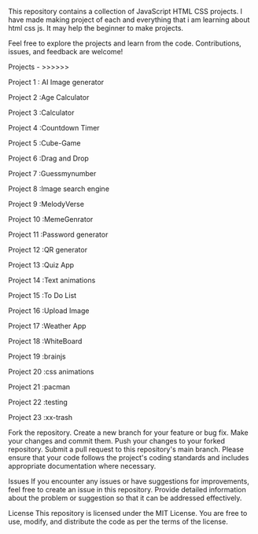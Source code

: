 This repository contains a collection of JavaScript HTML CSS projects.
I have made making project of each and everything that i am learning about html css js.
It may help the beginner to make projects.

Feel free to explore the projects and learn from the code. Contributions, issues, and feedback are welcome!

Projects - >>>>>>

Project 1 : AI Image generator

Project 2 :Age Calculator

Project 3 :Calculator

Project 4 :Countdown Timer

Project 5 :Cube-Game

Project 6 :Drag and Drop

Project 7 :Guessmynumber

Project 8 :Image search engine

Project 9 :MelodyVerse

Project 10 :MemeGenrator

Project 11 :Password generator

Project 12 :QR generator

Project 13 :Quiz App

Project 14 :Text animations

Project 15 :To Do List

Project 16 :Upload Image

Project 17 :Weather App

Project 18 :WhiteBoard

Project 19 :brainjs

Project 20 :css animations

Project 21 :pacman

Project 22 :testing

Project 23 :xx-trash

Fork the repository.
Create a new branch for your feature or bug fix.
Make your changes and commit them.
Push your changes to your forked repository.
Submit a pull request to this repository's main branch.
Please ensure that your code follows the project's coding standards and includes appropriate documentation where necessary.

Issues
If you encounter any issues or have suggestions for improvements, feel free to create an issue in this repository. Provide detailed information about the problem or suggestion so that it can be addressed effectively.

License
This repository is licensed under the MIT License. You are free to use, modify, and distribute the code as per the terms of the license.
